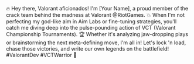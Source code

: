 🔥 Hey there, Valorant aficionados! I'm [Your Name], a proud member of the crack team behind the madness at Valorant @RiotGames. 💥 When I'm not perfecting my god-like aim in Aim Labs or fine-tuning strategies, you'll catch me diving deep into the pulse-pounding action of VCT (Valorant Championship Tournaments). 🏆 Whether it's analyzing jaw-dropping plays or brainstorming the next meta-defining move, I'm all in! Let's lock 'n load, chase those victories, and write our own legends on the battlefield! #ValorantDev #VCTWarrior 🚀
